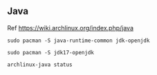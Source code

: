 ## Java

Ref https://wiki.archlinux.org/index.php/java

```
sudo pacman -S java-runtime-common jdk-openjdk
```

```
sudo pacman -S jdk17-openjdk
```

```
archlinux-java status
```
